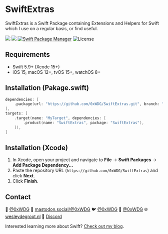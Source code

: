 # SwiftExtras

SwiftExtras is a Swift Package containing Extensions and Helpers for Swift which I use on a regular basis, or find useful.

[![](https://img.shields.io/endpoint?url=https%3A%2F%2Fswiftpackageindex.com%2Fapi%2Fpackages%2F0xWDG%2FSwiftExtras%2Fbadge%3Ftype%3Dplatforms)](https://swiftpackageindex.com/0xWDG/SwiftExtras)
[![](https://img.shields.io/endpoint?url=https%3A%2F%2Fswiftpackageindex.com%2Fapi%2Fpackages%2F0xWDG%2FSwiftExtras%2Fbadge%3Ftype%3Dswift-versions)](https://swiftpackageindex.com/0xWDG/SwiftExtras)
[![Swift Package Manager](https://img.shields.io/badge/SPM-compatible-brightgreen.svg)](https://swift.org/package-manager)
![License](https://img.shields.io/github/license/0xWDG/SwiftExtras)

## Requirements

- Swift 5.9+ (Xcode 15+)
- iOS 15, macOS 12+, tvOS 15+, watchOS 8+

## Installation (Pakage.swift)

```swift
dependencies: [
    .package(url: "https://github.com/0xWDG/SwiftExtras.git", branch: "main"),
],
targets: [
    .target(name: "MyTarget", dependencies: [
        .product(name: "SwiftExtras", package: "SwiftExtras"),
    ]),
]
```

## Installation (Xcode)

1. In Xcode, open your project and navigate to **File** → **Swift Packages** → **Add Package Dependency...**
2. Paste the repository URL (`https://github.com/0xWDG/SwiftExtras`) and click **Next**.
3. Click **Finish**.

## Contact

🦋 [@0xWDG](https://bsky.app/profile/0xWDG.bsky.social)
🐘 [mastodon.social/@0xWDG](https://mastodon.social/@0xWDG)
🐦 [@0xWDG](https://x.com/0xWDG)
🧵 [@0xWDG](https://www.threads.net/@0xWDG)
🌐 [wesleydegroot.nl](https://wesleydegroot.nl)
🤖 [Discord](https://discordapp.com/users/918438083861573692)

Interested learning more about Swift? [Check out my blog](https://wesleydegroot.nl/blog/).
